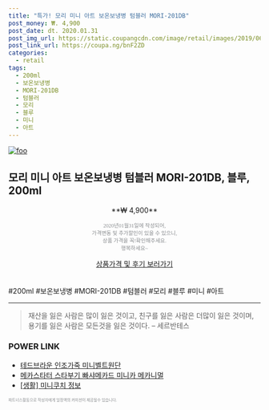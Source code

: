 ```yaml
--- 
title: "특가! 모리 미니 아트 보온보냉병 텀블러 MORI-201DB" 
post_money: ₩. 4,900 
post_date: dt. 2020.01.31 
post_img_url: https://static.coupangcdn.com/image/retail/images/2019/06/14/18/9/8e123d01-d50a-49c2-a594-c86928b42d45.jpg 
post_link_url: https://coupa.ng/bnF2ZD 
categories: 
  - retail 
tags: 
  - 200ml 
  - 보온보냉병 
  - MORI-201DB 
  - 텀블러 
  - 모리 
  - 블루 
  - 미니 
  - 아트 
--- 
```

[![foo](https://static.coupangcdn.com/image/retail/images/2019/06/14/18/9/8e123d01-d50a-49c2-a594-c86928b42d45.jpg)](https://coupa.ng/bnF2ZD) 

## 모리 미니 아트 보온보냉병 텀블러 MORI-201DB, 블루, 200ml 
<p style="text-align: center;">**₩ 4,900**</p> 
<p style="text-align: center;"><span style="color: #898c8f; font-family: Georgia,Times,serif; font-size: 0.75em;">2020년01월31일에 작성되어, <br>가격변동 및 추가할인이 있을 수 있으니,<br> 상품 가격을 꼭!확인해주세요.<br>행복하세요~</span> 
</p>	 
<div markdown="0" style="text-align: center;"><a href="https://coupa.ng/bnF2ZD" class="btn btn--success">상품가격 및 후기 보러가기</a></div> 
<br><br> 
  #200ml #보온보냉병 #MORI-201DB #텀블러 #모리 #블루 #미니 #아트 
<hr> 

> 재산을 잃은 사람은 많이 잃은 것이고, 친구를 잃은 사람은 더많이 잃은 것이며, 용기를 잃은 사람은 모든것을 잃은 것이다. – 세르반테스 


### POWER LINK

* <a href="https://blog.naver.com/fasyy4321/221790824422" target="_blank">테드브라운 인조가죽 미니벨트원단</a>
* <a href="https://blog.naver.com/sakai111/221777978769" target="_blank">메카스타터 스타부기 빠샤메카드 미니카 메카니멀</a>
* <a href="https://blog.naver.com/sakai111/221769599790" target="_blank"> [생활] 미니쿠치 정보 </a>

<span style="color: #898c8f; font-family: Georgia,Times,serif; font-size: 0.55em;">파트너스활동으로 작성자에게 일정액의 커미션이 제공될수 있습니다.</span> 
